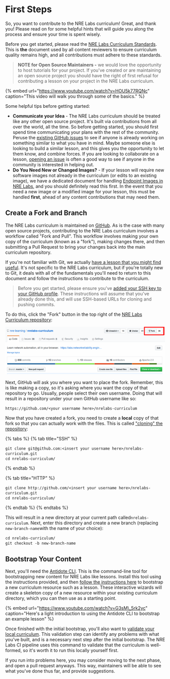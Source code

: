 # First Steps

So, you want to contribute to the NRE Labs curriculum! Great, and thank you! Please read on for some helpful hints that will guide you along the process and ensure your time is spent wisely.

Before you get started, please read the [NRE Labs Curriculum Standards](https://github.com/nre-learning/nrelabs-curriculum/blob/master/CONTRIBUTING.md). This is **the** document used by all content reviewers to ensure curriculum quality remains high, and all contributions must adhere to these standards.

> **NOTE for Open Source Maintainers -** we would love the opportunity to host tutorials for your project. If you've created or are maintaining an open source project you should have the right of first refusal for contributing a lesson on your project in the NRE Labs curriculum.

{% embed url="https://www.youtube.com/watch?v=HOU5k77RQNc" caption="This video will walk you through some of the basics." %}

Some helpful tips before getting started:

* **Communicate your Idea** - The NRE Labs curriculum should be treated like any other open source project. It's built via contributions from all over the world, all the time. So before getting started, you should first spend time communicating your plans with the rest of the community. Peruse the [existing GitHub issues](https://github.com/nre-learning/nrelabs-curriculum/issues) to see if anyone is already working on something similar to what you have in mind. Maybe someone else is looking to build a similar lesson, and this gives you the opportunity to let them know, and combine forces. lf you are looking to collaborate on a lesson, [opening an issue](https://github.com/nre-learning/nrelabs-curriculum/issues/new) is often a good way to see if anyone in the community is interested in helping out.
* **Do You Need New or Changed Images?** - If your lesson will require new software images not already in the curriculum \(or edits to an existing image\), we have a dedicated document for handling [Endpoint Images in NRE Labs](../other-resources/nre-labs-endpoint-images.md), and you should definitely read this first. In the event that you need a new image or a modified image for your lesson, this must be handled **first**, ahead of any content contributions that may need them.

## Create a Fork and Branch

The NRE Labs curriculum is maintained on [GitHub](https://github.com/nre-learning/nrelabs-curriculum). As is the case with many open source projects, contributing to the NRE Labs curriculum involves a workflow called "Fork and Pull". This workflow involves making your own copy of the curriculum \(known as a "fork"\), making changes there, and then submitting a Pull Request to bring your changes back into the main curriculum repository.

If you're not familiar with Git, we actually [have a lesson that you might find useful](https://nrelabs.io/labs/?lessonSlug=git-version-control&lessonStage=0). It's not specific to the NRE Labs curriculum, but if you're totally new to Git, it deals with all of the fundamentals you'll need to return to this document and follow the instructions to contribute to the curriculum.

> Before you get started, please ensure you've [added your SSH key to your GitHub profile](https://help.github.com/en/github/authenticating-to-github/adding-a-new-ssh-key-to-your-github-account). These instructions will assume that you've already done this, and will use SSH-based URLs for cloning and pushing commits.

To do this, click the "Fork" button in the top right of the [NRE Labs Curriculum repository](https://github.com/nre-learning/nrelabs-curriculum):

![](../.gitbook/assets/fork.png)

Next, GitHub will ask you where you want to place the fork. Remember, this is like making a copy, so it's asking where you want the copy of that repository to go. Usually, people select their own username. Doing that will result in a repository under your own GitHub username like so:

```text
https://github.com/<your username here>/nrelabs-curriculum
```

Now that you have created a fork, you need to create a **local** copy of that fork so that you can actually work with the files. This is called ["cloning" the repository](https://git-scm.com/book/en/v1/Git-Basics-Getting-a-Git-Repository#Cloning-an-Existing-Repository):

{% tabs %}
{% tab title="SSH" %}
```text
git clone git@github.com:<insert your username here>/nrelabs-curriculum.git
cd nrelabs-curriculum/
```
{% endtab %}

{% tab title="HTTP" %}
```
git clone http://github.com/<insert your username here>/nrelabs-curriculum.git
cd nrelabs-curriculum/
```
{% endtab %}
{% endtabs %}

This will result in a new directory at your current path called`nrelabs-curriculum`. Next, enter this directory and create a new branch \(replacing `new-branch-name`with the name of your choice\):

```text
cd nrelabs-curriculum/
git checkout -b new-branch-name
```

## Bootstrap Your Content

Next, you'll need the [Antidote CLI](../antidote/the-antidote-cli/). This is the command-line tool for bootstrapping new content for NRE Labs like lessons. Install this tool using the instructions provided, and then [follow the instructions here](../antidote/the-antidote-cli/create-curriculum-resources.md) to bootstrap a new curriculum resource such as a lesson. These interactive wizards will create a skeleton copy of a new resource within your existing curriculum directory, which you can then use as a starting point.

{% embed url="https://www.youtube.com/watch?v=G3sM\_5rk2yc" caption="Here\'s a light introduction to using the Antidote CLI to bootstrap an example lesson" %}

Once finished with the initial bootstrap, you'll also want to [validate your local curriculum](../antidote/the-antidote-cli/validating-an-existing-curriculum.md). This validation step can identify any problems with what you've built, and is a necessary next step after the initial bootstrap. The NRE Labs CI pipeline uses this command to validate that the curriculum is well-formed, so it's worth it to run this locally yourself first.

If you run into problems here, you may consider moving to the next phase, and open a pull request anyways. This way, maintainers will be able to see what you've done thus far, and provide suggestions.



